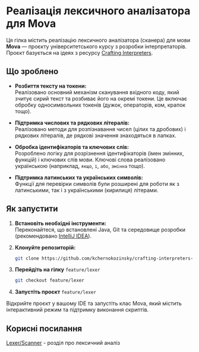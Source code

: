 # Реалізація лексичного аналізатора для Mova

Ця гілка містить реалізацію лексичного аналізатора (сканера) для мови **Mova** — проєкту університетського курсу з розробки інтерпретаторів. Проєкт базується на ідеях з ресурсу [Crafting Interpreters](https://craftinginterpreters.com/).

## Що зроблено

- **Розбиття тексту на токени:**  
  Реалізовано основний механізм сканування вхідного коду, який зчитує сирий текст та розбиває його на окремі токени. Це включає обробку односимвольних токенів (дужок, операторів, ком, крапок тощо).

- **Підтримка числових та рядкових літералів:**  
  Реалізовано методи для розпізнавання чисел (цілих та дробових) і рядкових літералів, де рядкові значення знаходяться в лапках.

- **Обробка ідентифікаторів та ключових слів:**  
  Розроблено логіку для розрізнення ідентифікаторів (імен змінних, функцій) і ключових слів мови. Ключові слова реалізовано українською (наприклад, `якщо`, `і`, `або`, `змінна` тощо).

- **Підтримка латинських та українських символів:**  
  Функції для перевірки символів були розширені для роботи як з латинськими, так і з українськими (кирилиця) літерами.

## Як запустити

1. **Встановіть необхідні інструменти:**  
   Переконайтеся, що встановлені Java, Git та середовище розробки (рекомендовано [IntelliJ IDEA](https://www.jetbrains.com/idea/download/)).

2. **Клонуйте репозиторій:**

   ```bash
   git clone https://github.com/kchernokozinsky/crafting-interpreters-uu-course.git

3. **Перейдіть на гілку** `feature/lexer`

   ```bash
   git checkout feature/lexer

4. **Запустіть проєкт** `feature/lexer`

Відкрийте проєкт у вашому IDE та запустіть клас Mova, який містить інтерактивний режим та підтримку виконання скриптів.

## Корисні посилання

[Lexer/Scanner](https://craftinginterpreters.com/scanning.html#the-scanner-class) - розділ про лексичний аналіз
